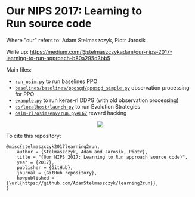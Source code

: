 # Our NIPS 2017: Learning to Run source code

Where "our" refers to: Adam Stelmaszczyk, Piotr Jarosik

Write up: https://medium.com/@stelmaszczykadam/our-nips-2017-learning-to-run-approach-b80a295d3bb5

Main files:

- [`run_osim.py`](https://github.com/AdamStelmaszczyk/learning2run/blob/master/run_osim.py) to run baselines PPO
- [`baselines/baselines/pposgd/pposgd_simple.py`](https://github.com/AdamStelmaszczyk/learning2run/blob/master/baselines/baselines/pposgd/pposgd_simple.py) observation processing for PPO  
- [`example.py`](https://github.com/AdamStelmaszczyk/learning2run/blob/master/example.py) to run keras-rl DDPG (with old observation processing)
- [`es/localhost/launch.py`](https://github.com/AdamStelmaszczyk/learning2run/blob/master/es/localhost/launch.py) to run Evolution Strategies
- [`osim-rl/osim/env/run.py#L67`](https://github.com/AdamStelmaszczyk/learning2run/blob/master/osim-rl/osim/env/run.py#L67) reward hacking

<p align="center">
<img src="https://github.com/AdamStelmaszczyk/learning2run/blob/master/final.gif"/>
</p>

To cite this repository:

```
@misc{stelmaszczyk2017learning2run,
    author = {Stelmaszczyk, Adam and Jarosik, Piotr},
    title = "{Our NIPS 2017: Learning to Run approach source code}",
    year = {2017},
    publisher = {GitHub},
    journal = {GitHub repository},
    howpublished = {\url{https://github.com/AdamStelmaszczyk/learning2run}},
}
```
